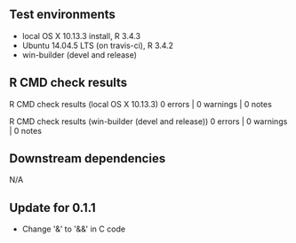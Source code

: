 ## Test environments
* local OS X 10.13.3 install, R 3.4.3
* Ubuntu 14.04.5 LTS (on travis-ci), R 3.4.2
* win-builder (devel and release)

## R CMD check results
R CMD check results (local OS X 10.13.3)
0 errors | 0 warnings | 0 notes

R CMD check results (win-builder (devel and release))
0 errors | 0 warnings | 0 notes

## Downstream dependencies
N/A

## Update for 0.1.1
* Change '&' to '&&' in C code


